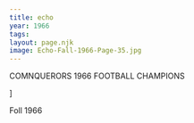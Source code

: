 ```yaml
---
title: echo
year: 1966
tags:
layout: page.njk
image: Echo-Fall-1966-Page-35.jpg
---
```

COMNQUERORS
1966 FOOTBALL
CHAMPIONS

]

Foll 1966

